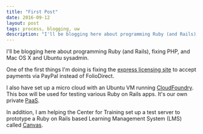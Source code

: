 ```yaml
---
title: "First Post"
date: 2016-09-12
layout: post
tags: process, blogging, uw
description: "I'll be blogging here about programming Ruby (and Rails), fixing PHP, and Mac OS X and Ubuntu sysadmin."
---
```

I'll be blogging here about programming Ruby (and Rails), fixing PHP, and Mac OS X and Ubuntu sysadmin.

One of the first things I'm doing is fixing the [express licensing site](/http://depts.washington.edu/uwc4c/express-licenses/) to accept payments via PayPal instead of FolioDirect.

I also have set up a micro cloud with an Ubuntu VM running
[CloudFoundry](http://blog.dustinkirkland.com/2011/08/howto-install-cloudfoundry-server-paas.html).
This box will be used for testing various Ruby on Rails apps. It's our own private [PaaS](http://en.wikipedia.org/wiki/Platform_as_a_service).

In addition, I am helping the Center for Training set up a test server to prototype a Ruby on Rails based Learning Management System (LMS) called [Canvas](http://www.instructure.com/).
